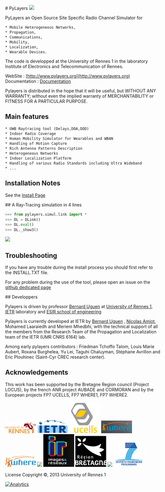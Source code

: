 # PyLayers 
<img src="https://github.com/pylayers/pylayers/blob/master/doc/_static/logo.png" width="150">


PyLayers an Open Source Site Specific Radio Channel Simulator for 

    * Mobile Heterogeneous Networks,
    * Propagation,
    * Communications,
    * Mobility,
    * Localization,
    * Wearable Devices.

The code is developped at the University of Rennes 1 in the laboratory
Institute of Electronics and Telecommunication of Rennes. 

WebSite : [http://www.pylayers.org](http://www.pylayers.org)
Documentation : [Documentation](http://pylayers.github.io/pylayers/notebook/TOC.html)

Pylayers is distributed in the hope that it will be useful, but WITHOUT ANY WARRANTY; without even the implied warranty of MERCHANTABILITY or FITNESS FOR A PARTICULAR PURPOSE.

## Main features

    * UWB Raytracing tool (Delays,DOA,DOD)
    * Indoor Radio Coverage
    * Human Mobility Simulator for Wearables and WBAN
    * Handling of Motion Capture
    * Rich Antenna Patterns Description
    * Heterogeneous Networks
    * Indoor Localization Platform
    * Handling of various Radio Standards including Ultra Wideband
    * ...

## Installation Notes

See the [Install Page](https://github.com/pylayers/pylayers/blob/master/INSTALL.md)


## A Ray-Tracing simulation in 4 lines 

```python
>>> from pylayers.simul.link import *
>>> DL = DLink()
>>> DL.eval()
>>> DL._show3()
```
<img src="https://github.com/pylayers/pylayers/blob/master/doc/_static/_show3.png" width="300">

## Troubleshooting

If you have any trouble during the install process you should first refer to the INSTALL.TXT file.

For any problem during the use of the tool, please open an issue on the [github dedicated page](https://github.com/pylayers/pylayers/issues)

## Developpers

Pylayers is driven by professor [Bernard Uguen](mailto:bernard.uguen@univ-rennes1.fr) at [University of Rennes 1](www.univ-rennes1.fr), [IETR](www.ietr.fr) laboratory and [ESIR school of engineering](esir.univ-rennes1.fr)

Pylayers is currently developed at IETR by [Bernard Uguen](mailto:bernard.uguen@univ-rennes1.fr) , [Nicolas Amiot](mailto:nicolas.amiot@univ-rennes1.fr), Mohamed Laaraiedh and Meriem Mhedbhi, with the technical support of all the members from the Research Team of the Propagation and Localization team of the IETR (UMR CNRS 6164) lab.

Among early pylayers contributors : Friedman Tchoffo Talom, Louis Marie Aubert, Roxana Burghelea, Yu Lei, Taguhi Chaluyman, Stéphane Avrillon and Eric Plouhinec (Saint-Cyr CREC research center).

## Acknowledgements

This work has been supported by the Bretagne Region council (Project LOCUS), by the french ANR project AUBADE and CORMORAN and by the European projects FP7 UCELLS, FP7 WHERE1, FP7 WHERE2.

<img src="https://github.com/pylayers/pylayers/blob/master/doc/_static/logoUR1.jpg" width="100">
<img src="https://github.com/pylayers/pylayers/blob/master/doc/_static/logoIETR.jpg" width="100
">
<img src="https://github.com/pylayers/pylayers/blob/master/doc/_static/ucells.png" width="100">
<img src="https://github.com/pylayers/pylayers/blob/master/doc/_static/where1logo.jpg" width="100">
<img src="https://github.com/pylayers/pylayers/blob/master/doc/_static/WHERE2_Logo.jpg" width="100">
<img src="https://github.com/pylayers/pylayers/blob/master/doc/_static/Cormo.png" width="100">
<img src="https://github.com/pylayers/pylayers/blob/master/doc/_static/IR.png" width="100">
<img src="https://github.com/pylayers/pylayers/blob/master/doc/_static/bretagnegd.jpg" width="100">
<img src="https://github.com/pylayers/pylayers/blob/master/doc/_static/anr.png" width="100">
<img src="https://github.com/pylayers/pylayers/blob/master/doc/_static/fp7.png" width="100">



License
Copyright ©, 2013 University of Rennes 1
<!-- 
Pylayers is free software: you can redistribute it and/or modify it under the terms of the GNU General Public License as published by the Free Software Foundation, either version 3 of the License, or (at your option) any later version. -->






[![Analytics](https://ga-beacon.appspot.com/UA-34943220-2/pylayers/pylayers)](https://github.com/igrigorik/ga-beacon)
